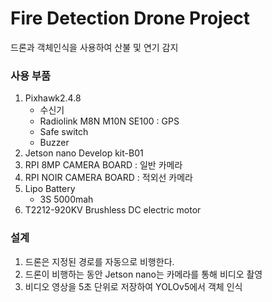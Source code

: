 # Fire Detection Drone Project
드론과 객체인식을 사용하여 산불 및 연기 감지

### 사용 부품
1. Pixhawk2.4.8
    - 수신기
    - Radiolink M8N M10N SE100 : GPS
    - Safe switch
    - Buzzer
2. Jetson nano Develop kit-B01
3. RPI 8MP CAMERA BOARD : 일반 카메라
4. RPI NOIR CAMERA BOARD : 적외선 카메라
5. Lipo Battery
    - 3S 5000mah
6. T2212-920KV Brushless DC electric motor

### 설계
1. 드론은 지정된 경로를 자동으로 비행한다.
2. 드론이 비행하는 동안 Jetson nano는 카메라를 통해 비디오 촬영
3. 비디오 영상을 5초 단위로 저장하여 YOLOv5에서 객체 인식
